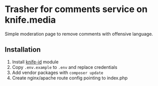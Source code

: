 # Trasher for comments service on knife.media

Simple moderation page to remove comments with offensive language.

## Installation

1. Install [knife-id](https://github.com/knife-media/id) module
2. Copy `.env.example` to `.env` and replace credentials
3. Add vendor packages with `composer update`
4. Create nginx/apache route config pointing to index.php
